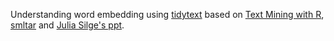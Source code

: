 Understanding word embedding using [tidytext](https://github.com/juliasilge/tidytext) based on [Text Mining with R](https://www.tidytextmining.com/#welcome-to-text-mining-with-r), [smltar](https://smltar.com/) and [Julia Silge's ppt](https://juliasilge.github.io/why-r-webinar/#1).
